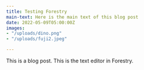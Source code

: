 ```yaml
---
title: Testing Forestry
main-text: Here is the main text of this blog post
date: 2022-05-09T05:00:00Z
images:
- "/uploads/dino.png"
- "/uploads/fuji2.jpeg"

---
```

This is a blog post. This is the text editor in Forestry.